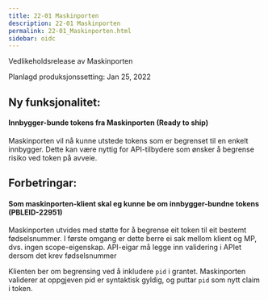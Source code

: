 ```yaml
---
title: 22-01 Maskinporten
description: 22-01 Maskinporten
permalink: 22-01_Maskinporten.html
sidebar: oidc
---
```



Vedlikeholdsrelease av Maskinporten



Planlagd produksjonssetting: Jan 25, 2022

## Ny funksjonalitet:


#### Innbygger-bunde tokens fra Maskinporten (Ready to ship)

Maskinporten vil nå kunne utstede tokens som er begrenset til en enkelt innbygger. Dette kan være nyttig for API-tilbydere som ønsker å begrense risiko ved token på avveie.



## Forbetringar:

#### Som maskinporten-klient skal eg kunne be om innbygger-bundne tokens (PBLEID-22951)

Maskinporten utvides med støtte for å begrense eit token til eit bestemt fødselsnummer.
I første omgang er dette berre ei sak mellom klient og MP,  dvs. ingen scope-eigenskap.  API-eigar må legge inn validering i APIet dersom det krev fødselsnummer

Klienten ber om begrensing ved å inkludere `pid` i grantet.
Maskinporten validerer at oppgjeven pid er syntaktisk gyldig, og puttar `pid` som nytt claim i token.

